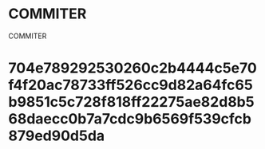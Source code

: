 # COMMITER
COMMITER






# 704e789292530260c2b4444c5e70f4f20ac78733ff526cc9d82a64fc65b9851c5c728f818ff22275ae82d8b568daecc0b7a7cdc9b6569f539cfcb879ed90d5da
